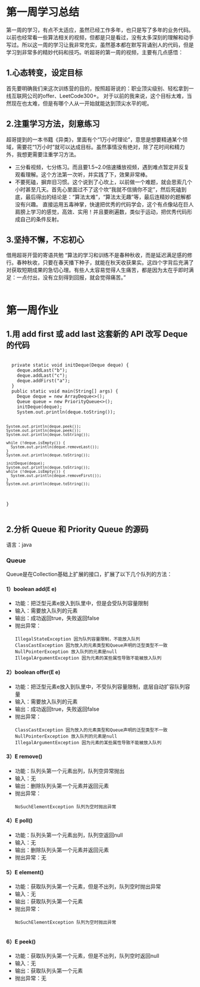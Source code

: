 <h1>第一周学习总结</h1>

第一周的学习，有点不太适应，虽然已经工作多年，也只是写了多年的业务代码。以前也经常看一些算法相关的视频，但都是只是看过，没有太多深刻的理解和动手写过。所以这一周的学习让我非常充实，虽然基本都在默写背诵别人的代码，但是学习到非常多的精妙代码和技巧。听超哥的第一周的视频，主要有几点感悟：

<h2>1.心态转变，设定目标</h2>
首先要明确我们来这次训练营的目的，按照超哥说的：职业顶尖级别、轻松拿到一线互联网公司的offer、LeetCode300+。
对于以前的我来说，这个目标太难，当然现在也太难，但是有哪个人从一开始就能达到顶尖水平的呢。

<h2>2.注重学习方法，刻意练习</h2>
超哥提到的一本书籍《异类》，里面有个“1万小时理论”，意思是想要精通某个领域，需要花“1万小时”就可以达成目标。虽然事情没有绝对，除了花时间和精力外，我想更需要注重学习方法。
<ul>
<li>三分看视频，七分练习。而且要1.5~2.0倍速播放视频，遇到难点暂定并反复观看理解。这个方法第一次听，并实践了下，效果非常棒。</li>
<li>不要死磕，摒弃旧习惯。这个说到了心坎上，以前做一个难题，就会思索几个小时甚至几天。首先心里面过不了这个坎“我就不信搞你不定”，然后死磕到底，最后得出的结论是：“算法太难”，“算法太无趣”等，最后连精妙的题解都没有兴趣。
直接运用五毒神掌，快速把优秀的代码学会，这个有点像站在巨人肩膀上学习的感觉，高效、实用！并且要刷遍数，类似于运动，把优秀代码形成自己的条件反射。
</li>
</ul>

<h2>3.坚持不懈，不忘初心</h2>
借用超哥开营的寄语共勉
“算法的学习和训练不是春种秋收，而是延迟满足感的修行。春种秋收，只要在春天播下种子，就能在秋天收获果实。这四个字背后充满了对获取短期成果的急切心理。有些人太容易觉得人生痛苦，都是因为太在乎即时满足：一点付出，没有立刻得到回报，就会觉得痛苦。”

<br/>
<br/>
<h1>第一周作业</h1>
<h2>1.用 add first 或 add last 这套新的 API 改写 Deque 的代码</h2>
<pre>
  <code>
  private static void initDeque(Deque<String> deque) {
    deque.addLast("b");
    deque.addLast("c");
    deque.addFirst("a");
  }
  public static void main(String[] args) {
    Deque<String> deque = new ArrayDeque<>();
    Queue<String> queue = new PriorityQueue<>();
    initDeque(deque);
    System.out.println(deque.toString());

    System.out.println(deque.peek());
    System.out.println(deque.peek());
    System.out.println(deque.toString());

    while (!deque.isEmpty()) {
      System.out.println(deque.removeLast());
    }
    System.out.println(deque.toString());

    initDeque(deque);
    System.out.println(deque.toString());
    while (!deque.isEmpty()) {
      System.out.println(deque.removeFirst());
    }
    System.out.println(deque.toString());
  }
</code>
</pre>
<h2>2.分析 Queue 和 Priority Queue 的源码</h2>
语言：java
<h3>Queue</h3>
Queue是在Collection基础上扩展的接口，扩展了以下几个队列的方法：
<h4>1）boolean add(E e)</h4>
<ul>
<li>功能：把泛型元素e放入到队里中，但是会受队列容量限制</li>
<li>输入：需要放入队列的元素</li>
<li>输出：成功返回true，失败返回false</li>
<li>
抛出异常：</br>
<code>
IllegalStateException 因为队列容量限制，不能放入队列
ClassCastException 因为放入的元素类型和Queue声明的泛型类型不一致
NullPointerException 放入队列的元素是null
IllegalArgumentException 因为元素的某些属性导致不能被放入队列
</code>
</li>
</ul>
<h4>2）boolean offer(E e)</h4>
<ul>
<li>功能：把泛型元素e放入到队里中，不受队列容量限制，底层自动扩容队列容量</li>
<li>输入：需要放入队列的元素</li>
<li>输出：成功返回true，失败返回false</li>
<li>抛出异常：<br/>
<code>
ClassCastException 因为放入的元素类型和Queue声明的泛型类型不一致
NullPointerException 放入队列的元素是null
IllegalArgumentException 因为元素的某些属性导致不能被放入队列
</code>
</li>
</ul>
<h4>3）E remove()</h4>
<ul>
  <li>功能：队列头第一个元素出列，队列空异常抛出</li>
<li>输入：无</li>
<li>输出：删除队列头第一个元素并返回元素</li>
<li>抛出异常：<br/>
<code>
NoSuchElementException 队列为空时抛出异常
</code>
</li>
</ul>
<h4>4）E poll()</h4>
<ul>
<li>功能：队列头第一个元素出列，队列空返回null</li>
<li>输入：无</li>
<li>输出：删除队列头第一个元素并返回元素</li>
<li>抛出异常：无</li>
  </ul>
<h4>5）E element()</h4>
<ul>
<li>功能：获取队列头第一个元素，但是不出列，队列空时抛出异常</li>
<li>输入：无</li>
<li>输出：获取队列头第一个元素</li>
<li>抛出异常：
  <br/>
  <code>
NoSuchElementException 队列为空时抛出异常
  </code></li>
  </ul>
<h4>6）E peek()</h4>
<ul>
<li>功能：获取队列头第一个元素，但是不出列，队列空时返回null</li>
<li>输入：无</li>
<li>输出：获取队列头第一个元素</li>
<li>抛出异常：无</li>
</ul>

